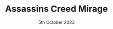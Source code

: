 ---
layout: post
date: 5th October 2023
title: Assassins Creed Mirage
description:
developer: Ubisoft
card-image: 1
banner-image: 1
banner-offset: 75
---